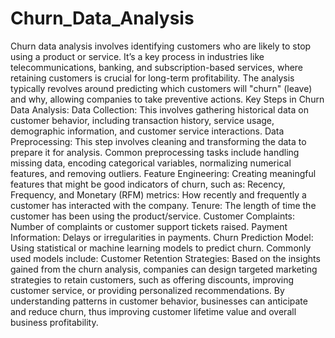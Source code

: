 # Churn_Data_Analysis

Churn data analysis involves identifying customers who are likely to stop using a product or service. It’s a key process in industries like telecommunications, banking, and subscription-based services, where retaining customers is crucial for long-term profitability. The analysis typically revolves around predicting which customers will "churn" (leave) and why, allowing companies to take preventive actions.
Key Steps in Churn Data Analysis:
Data Collection: This involves gathering historical data on customer behavior, including transaction history, service usage, demographic information, and customer service interactions.
Data Preprocessing: This step involves cleaning and transforming the data to prepare it for analysis. Common preprocessing tasks include handling missing data, encoding categorical variables, normalizing numerical features, and removing outliers.
Feature Engineering: Creating meaningful features that might be good indicators of churn, 
such as:
Recency, Frequency, and Monetary (RFM) metrics: How recently and frequently a customer has interacted with the company.
Tenure: The length of time the customer has been using the product/service.
Customer Complaints: Number of complaints or customer support tickets raised.
Payment Information: Delays or irregularities in payments.
Churn Prediction Model: Using statistical or machine learning models to predict churn. Commonly used models include:
Customer Retention Strategies: 
Based on the insights gained from the churn analysis, companies can design targeted marketing strategies to retain customers, such as offering discounts, improving customer service, or providing personalized recommendations.
By understanding patterns in customer behavior, businesses can anticipate and reduce churn, thus improving customer lifetime value and overall business profitability.






